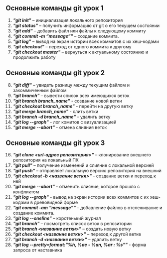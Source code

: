 ## **Основные команды git урок 1**
1. ***"git init"*** – инициализация локального репозитория
2. ***"git status"*** – получить информацию от git о его текущем состоянии
3. ***"git add"*** – добавить файл или файлы к следующему коммиту
4. ***"git commit -m “message”"*** – создание коммита.
5. ***"git log"*** – вывод на экран истории всех коммитов с их хеш-кодами
6. ***"git checkout"*** – переход от одного коммита к другому
7. ***"git checkout master"*** – вернуться к актуальному состоянию и продолжить работу

## **Основные команды git урок 2**
8. ***"git diff"*** – увидеть разницу между текущим файлом и закоммиченным файлом
9. ***"git branch"*** – вывести список всех имеющихся веток
10. ***"git branch branch_name"*** - создание новой ветки
11. ***"git checkout branch_name"*** - перейти на другую ветку
12. ***"git merge branch_name"*** - слить ветки
13. ***"git branch -d branch_name"*** - удалить ветку
14. ***"git log --graph"*** - лог комитов с визуализацией
15. ***"git merge --abort"*** - отмена слияния веток

## **Основные команды git урок 3**
16. ***"git clone <url-адрес репозитория>"*** – клонирование внешнего репозитория на  локальный ПК
17. ***"git pull"*** – получение изменений и слияние с локальной версией
18. ***"git push"*** – отправляет локальную версию репозитория на внешний
19. ***"git checkout -b <название ветки>"*** - создание ветки и переход к ней
20. ***"git merge --abort"*** - отменить слияние, которое прошло с конфликтом
21. ***"git log --graph"*** - вывод на экран истории всех коммитов с их хеш-кодами в древовидной форме
22. ***"git commit -am “message”"*** – добавление файлов в отслеживание и       создание коммита.
23. ***"git log --oneline"*** – коротенький журнал
24. ***"git branch"*** – посмотреть список веток в репозитории
25. ***"git branch <название ветки>"*** – создать новую ветку
26. ***"git checkout <название ветки>"*** – переход к другой ветке
27. ***"git branch -d <название ветки>"*** – удалить ветку
28. ***"git log --pretty=format:"%h, %ae - %an, %ar : %s""*** - форма запроса от наставника